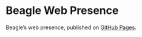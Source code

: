# Beagle Web Presence

Beagle’s web presence, published on [GitHub Pages](https://Beagle-PSE.github.io/Beagle/branches/ip#040-seff-classes).